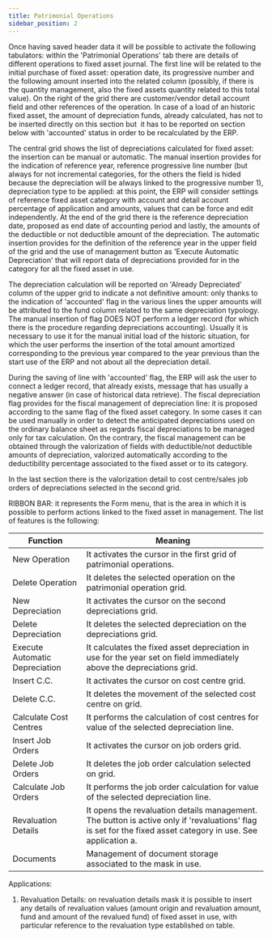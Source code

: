 ```yaml
---
title: Patrimonial Operations
sidebar_position: 2
---
```


Once having saved header data it will be possible to activate the following tabulators: within the 'Patrimonial Operations' tab there are details of different operations to fixed asset journal. The first line will be related to the initial purchase of fixed asset: operation date, its progressive number and the following amount inserted into the related column (possibly, if there is the quantity management, also the fixed assets quantity related to this total value). On the right of the grid there are customer/vendor detail account field and other references of the operation. In case of a load of an historic fixed asset, the amount of depreciation funds, already calculated, has not to be inserted directly on this section but  it has to be reported on section below with 'accounted' status in order to be recalculated by the ERP.

The central grid shows the list of depreciations calculated for fixed asset: the insertion can be manual or automatic. The manual insertion provides for the indication of reference year, reference progressive line number (but always for not incremental categories, for the others the field is hided because the depreciation will be always linked to the progressive number 1), depreciation type to be applied: at this point, the ERP will consider settings of reference fixed asset category with account and detail account percentage of application and amounts, values that can be force and edit independently. At the end of the grid there is the reference depreciation date, proposed as end date of accounting period and lastly, the amounts of the deductible or not deductible amount of the depreciation. The automatic insertion provides for the definition of the reference year in the upper field of the grid and the use of management button as 'Execute Automatic Depreciation' that will report data of depreciations provided for in the category for all the fixed asset in use.

The depreciation calculation will be reported on 'Already Depreciated' column of the upper grid to indicate a not definitive amount: only thanks to the indication of 'accounted' flag in the various lines the upper amounts will be attributed to the fund column related to the same depreciation typology. The manual insertion of flag DOES NOT perform a ledger record (for which there is the procedure regarding depreciations accounting). Usually it is necessary to use it for the manual initial load of the historic situation, for which the user performs the insertion of the total amount amortized corresponding to the previous year compared to the year previous than the start use of the ERP and not about all the depreciation detail.

During the saving of line with 'accounted' flag, the ERP will ask the user to connect a ledger record, that already exists, message that has usually a negative answer (in case of historical data retrieve). The fiscal depreciation flag provides for the fiscal management of depreciation line: it is proposed according to the same flag of the fixed asset category. In some cases it can be used manually in order to detect the anticipated depreciations used on the ordinary balance sheet as regards fiscal depreciations to be managed only for tax calculation. On the contrary, the fiscal management can be obtained through the valorization of fields with deductible/not deductible amounts of depreciation, valorized automatically according to the deductibility percentage associated to the fixed asset or to its category.

In the last section there is the valorization detail to cost centre/sales job orders of depreciations selected in the second grid.

RIBBON BAR: it represents the Form menu, that is the area in which it is possible to perform actions linked to the fixed asset in management. The list of features is the following:



| Function | Meaning |
| --- | --- |
| New Operation | It activates the cursor in the first grid of patrimonial operations. |
| Delete Operation | It deletes the selected operation on the patrimonial operation grid. |
| New Depreciation | It activates the cursor on the second depreciations grid. |
| Delete Depreciation | It deletes the selected depreciation on the depreciations grid. |
| Execute Automatic Depreciation | It calculates the fixed asset depreciation in use for the year set on field immediately above the depreciations grid. |
| Insert C.C. | It activates the cursor on cost centre grid. |
| Delete C.C. | It deletes the movement of the selected cost centre on grid. |
| Calculate Cost Centres | It performs the calculation of cost centres for value of the selected depreciation line. |
| Insert Job Orders | It activates the cursor on job orders grid. |
| Delete Job Orders | It deletes the job order calculation selected on grid. |
| Calculate Job Orders | It performs the job order calculation for value of the selected depreciation line. |
| Revaluation Details | It opens the revaluation details management. The button is active only if 'revaluations' flag is set for the fixed asset category in use. See application a. |
| Documents | Management of document storage associated to the mask in use. |

Applications:


 1. Revaluation Details: on revaluation details mask it is possible to insert any details of revaluation values (amount origin and revaluation amount, fund and amount of the revalued fund) of fixed asset in use, with particular reference to the revaluation type established on table.






